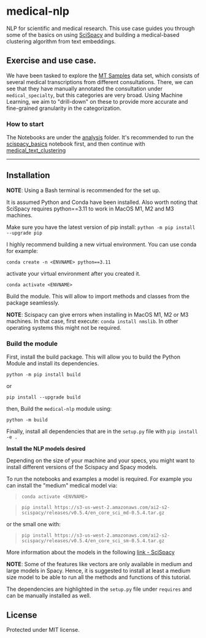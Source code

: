 # medical-nlp

NLP for scientific and medical research. This use case guides you through some of the basics on using [SciSpacy](https://allenai.github.io/scispacy/) and building a medical-based clustering algorithm from text embeddings. 

## Exercise and use case.

We have been tasked to explore the [MT Samples](https://mtsamples.com/) data set, which consists of several medical transcriptions from different consultations. There, we can see that they have manually annotated the consultation under `medical_specialty`, but this categories are very broad. Using Machine Learning, we aim to "drill-down" on these to provide more accurate and fine-grained granularity in the categorization. 

### How to start
The Notebooks are under the [analysis](/analysis/) folder. It's recommended to run the [scispacy_basics](./analysis/scispacy_basics.ipynb) notebook first, and then continue with [medical_text_clustering](./analysis/medical_text_clustering.ipynb)

---


## Installation 

**NOTE**: Using a Bash terminal is recommended for the set up. 

It is assumed Python and Conda have been installed. Also worth noting that SciSpacy requires python==3.11 to work in MacOS M1, M2 and M3 machines. 

Make sure you have the latest version of pip install: `python -m pip install --upgrade pip`

I highly recommend building a new virtual environment. You can use conda for example: 

`conda create -n <ENVNAME> python==3.11`

activate your virtual environment after you created it.

`conda activate <ENVNAME>`

Build the module. This will allow to import methods and classes from the package seamlessly.

**NOTE**: Scispacy can give errors when installing in MacOS M1, M2 or M3 machines. In that case, first execute:
`conda install nmslib`. In other operating systems this might not be required.

### Build the module

First, install the build package. This will allow you to build the Python Module and install its dependencies. 

`python -m pip install build`

or

`pip install --upgrade build`

then, Build the `medical-nlp` module using: 

`python -m build`

Finally, install all dependencies that are in the `setup.py` file with 
`pip install -e .`

**Install the NLP models desired** 

Depending on the size of your machine and your specs, you might want to install different versions of the Scispacy and Spacy models. 

To run the notebooks and examples a model is required. For example you can install the "medium" medical model via:

> `conda activate <ENVNAME>`

> `pip install https://s3-us-west-2.amazonaws.com/ai2-s2-scispacy/releases/v0.5.4/en_core_sci_md-0.5.4.tar.gz`

or the small one with:

> `pip install https://s3-us-west-2.amazonaws.com/ai2-s2-scispacy/releases/v0.5.4/en_core_sci_sm-0.5.4.tar.gz`

More information about the models in the following [link - SciSpacy](https://github.com/allenai/scispacy)

**NOTE**: Some of the features like vectors are only available in medium and large models in Spacy. Hence, it is suggested to install at least a medium size model to be able to run all the methods and functions of this tutorial.


The dependencies are highlighted in the `setup.py` file under `requires` and can be manually installed as well.

## License 

Protected under MIT license.
